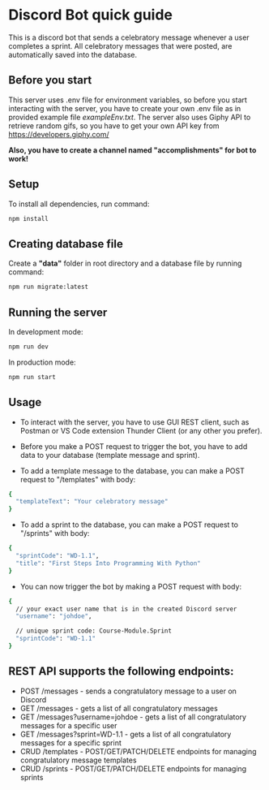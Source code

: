 # Discord Bot quick guide

This is a discord bot that sends a celebratory message whenever a user completes a sprint. All celebratory messages that were posted, are automatically saved into the database.

## Before you start

This server uses .env file for environment variables, so before you start interacting with the server, you have to create your own .env file as in provided example file *exampleEnv.txt*. The server also uses Giphy API to retrieve random gifs, so you have to get your own API key from https://developers.giphy.com/

**Also, you have to create a channel named "accomplishments" for bot to work!**

## Setup

To install all dependencies, run command:

```bash
npm install
```

## Creating database file

Create a **"data"** folder in root directory and a database file by running command:

```bash
npm run migrate:latest
```

## Running the server

In development mode:

```bash
npm run dev
```

In production mode:

```bash
npm run start
```

## Usage

- To interact with the server, you have to use GUI REST client, such as Postman or VS Code extension Thunder Client (or any other you prefer).

- Before you make a POST request to trigger the bot, you have to add data to your database (template message and sprint).

- To add a template message to the database, you can make a POST request to "/templates" with body:

```bash
{
  "templateText": "Your celebratory message"
}
```

- To add a sprint to the database, you can make a POST request to "/sprints" with body:

```bash
{
  "sprintCode": "WD-1.1",
  "title": "First Steps Into Programming With Python"
}
```

- You can now trigger the bot by making a POST request with body:

```bash
{
  // your exact user name that is in the created Discord server
  "username": "johdoe",

  // unique sprint code: Course-Module.Sprint
  "sprintCode": "WD-1.1"
}
```

## REST API supports the following endpoints:

- POST /messages - sends a congratulatory message to a user on Discord
- GET /messages - gets a list of all congratulatory messages
- GET /messages?username=johdoe - gets a list of all congratulatory messages for a specific user
- GET /messages?sprint=WD-1.1 - gets a list of all congratulatory messages for a specific sprint
- CRUD /templates - POST/GET/PATCH/DELETE endpoints for managing congratulatory message templates
- CRUD /sprints - POST/GET/PATCH/DELETE endpoints for managing sprints
